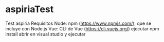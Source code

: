 # aspiriaTest
Test aspiria
 Requisitos 
Node: npm (https://www.npmjs.com/), que se incluye con Node.js
Vue: CLI de Vue (https://cli.vuejs.org/)
ejecutar npm install
abrir en visual studio y ejecutar


